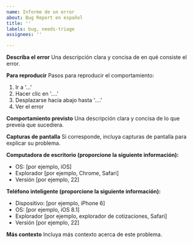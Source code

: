```yaml
---
name: Informe de un error
about: Bug Report en español
title: ''
labels: bug, needs-triage
assignees: ''

---
```


**Describa el error**
Una descripción clara y concisa de en qué consiste el error.

**Para reproducir**
Pasos para reproducir el comportamiento:
1. Ir a '...'
2. Hacer clic en '....'
3. Desplazarse hacia abajo hasta '....'
4. Ver el error

**Comportamiento previsto**
Una descripción clara y concisa de lo que preveía que sucediera.

**Capturas de pantalla**
Si corresponde, incluya capturas de pantalla para explicar su problema.

**Computadora de escritorio (proporcione la siguiente información):**
 - OS: [por ejemplo, iOS]
 - Explorador [por ejemplo, Chrome, Safari]
 - Versión [por ejemplo, 22]

**Teléfono inteligente (proporcione la siguiente información):**
 - Dispositivo: [por ejemplo, iPhone 6]
 - OS: [por ejemplo, iOS 8.1]
 - Explorador [por ejemplo, explorador de cotizaciones, Safari]
 - Versión [por ejemplo, 22]

**Más contexto**
Incluya más contexto acerca de este problema.
